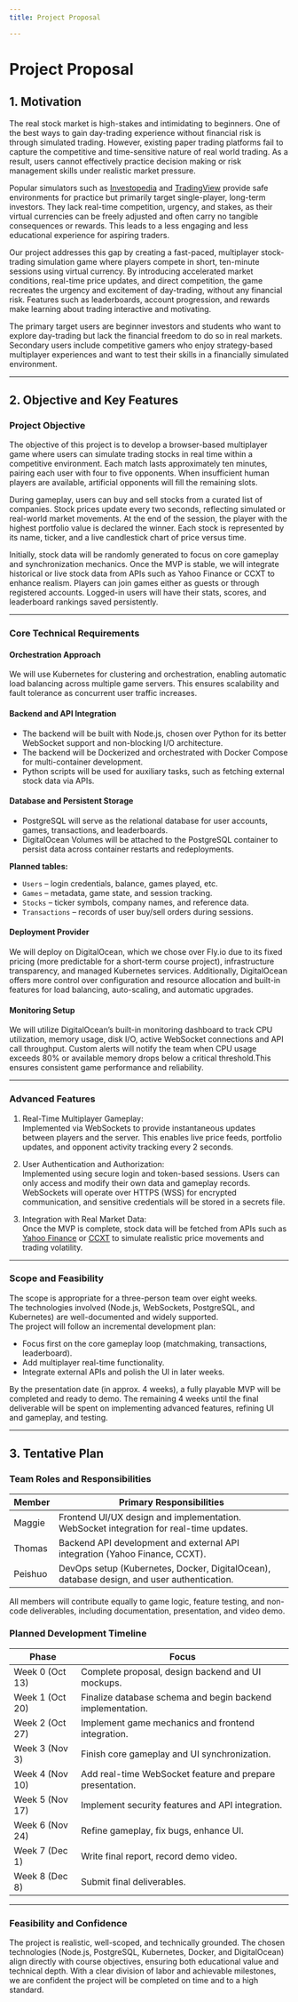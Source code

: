 ```yaml
---
title: Project Proposal

---
```


# Project Proposal

## 1. Motivation

The real stock market is high-stakes and intimidating to beginners. One of the best ways to gain day-trading experience without financial risk is through simulated trading. However, existing paper trading platforms fail to capture the competitive and time-sensitive nature of real world trading. As a result, users cannot effectively practice decision making or risk management skills under realistic market pressure.

Popular simulators such as [Investopedia](https://www.investopedia.com/simulator/) and [TradingView](https://www.tradingview.com/chart/?trade-now=Paper) provide safe environments for practice but primarily target single-player, long-term investors. They lack real-time competition, urgency, and stakes, as their virtual currencies can be freely adjusted and often carry no tangible consequences or rewards. This leads to a less engaging and less educational experience for aspiring traders.

Our project addresses this gap by creating a fast-paced, multiplayer stock-trading simulation game where players compete in short, ten-minute sessions using virtual currency. By introducing accelerated market conditions, real-time price updates, and direct competition, the game recreates the urgency and excitement of day-trading, without any financial risk. Features such as leaderboards, account progression, and rewards make learning about trading interactive and motivating.

The primary target users are beginner investors and students who want to explore day-trading but lack the financial freedom to do so in real markets. Secondary users include competitive gamers who enjoy strategy-based multiplayer experiences and want to test their skills in a financially simulated environment.

---

## 2. Objective and Key Features

### Project Objective
The objective of this project is to develop a browser-based multiplayer game where users can simulate trading stocks in real time within a competitive environment. Each match lasts approximately ten minutes, pairing each user with four to five opponents. When insufficient human players are available, artificial opponents will fill the remaining slots.

During gameplay, users can buy and sell stocks from a curated list of companies. Stock prices update every two seconds, reflecting simulated or real-world market movements. At the end of the session, the player with the highest portfolio value is declared the winner. Each stock is represented by its name, ticker, and a live candlestick chart of price versus time.

Initially, stock data will be randomly generated to focus on core gameplay and synchronization mechanics. Once the MVP is stable, we will integrate historical or live stock data from APIs such as Yahoo Finance or CCXT to enhance realism. Players can join games either as guests or through registered accounts. Logged-in users will have their stats, scores, and leaderboard rankings saved persistently.

---

### Core Technical Requirements

#### Orchestration Approach
We will use Kubernetes for clustering and orchestration, enabling automatic load balancing across multiple game servers. This ensures scalability and fault tolerance as concurrent user traffic increases.

#### Backend and API Integration
- The backend will be built with Node.js, chosen over Python for its better WebSocket support and non-blocking I/O architecture.  
- The backend will be Dockerized and orchestrated with Docker Compose for multi-container development.  
- Python scripts will be used for auxiliary tasks, such as fetching external stock data via APIs.

#### Database and Persistent Storage
- PostgreSQL will serve as the relational database for user accounts, games, transactions, and leaderboards.  
- DigitalOcean Volumes will be attached to the PostgreSQL container to persist data across container restarts and redeployments.

**Planned tables:**
- `Users` – login credentials, balance, games played, etc.  
- `Games` – metadata, game state, and session tracking.  
- `Stocks` – ticker symbols, company names, and reference data.  
- `Transactions` – records of user buy/sell orders during sessions.



#### Deployment Provider
We will deploy on DigitalOcean, which we chose over Fly.io due to its fixed pricing (more predictable for a short-term course project), infrastructure transparency, and managed Kubernetes services. Additionally, DigitalOcean offers more control over configuration and resource allocation and built-in features for load balancing, auto-scaling, and automatic upgrades.  


#### Monitoring Setup
We will utilize DigitalOcean’s built-in monitoring dashboard to track CPU utilization, memory usage, disk I/O, active WebSocket connections and API call throughput. Custom alerts will notify the team when CPU usage exceeds 80% or available memory drops below a critical threshold.This ensures consistent game performance and reliability.

---

### Advanced Features

1. Real-Time Multiplayer Gameplay:  
   Implemented via WebSockets to provide instantaneous updates between players and the server. This enables live price feeds, portfolio updates, and opponent activity tracking every 2 seconds.

2. User Authentication and Authorization:  
   Implemented using secure login and token-based sessions. Users can only access and modify their own data and gameplay records. WebSockets will operate over HTTPS (WSS) for encrypted communication, and sensitive credentials will be stored in a secrets file.

3. Integration with Real Market Data:  
   Once the MVP is complete, stock data will be fetched from APIs such as [Yahoo Finance](https://ca.finance.yahoo.com) or [CCXT](https://github.com/ccxt/ccxt) to simulate realistic price movements and trading volatility.

---

### Scope and Feasibility
The scope is appropriate for a three-person team over eight weeks.  
The technologies involved (Node.js, WebSockets, PostgreSQL, and Kubernetes) are well-documented and widely supported.  
The project will follow an incremental development plan:
- Focus first on the core gameplay loop (matchmaking, transactions, leaderboard).  
- Add multiplayer real-time functionality.  
- Integrate external APIs and polish the UI in later weeks.  

By the presentation date (in approx. 4 weeks), a fully playable MVP will be completed and ready to demo. The remaining 4 weeks until the final deliverable will be spent on implementing advanced features, refining UI and gameplay, and testing.

---

## 3. Tentative Plan

### Team Roles and Responsibilities

| Member | Primary Responsibilities |
|---------|---------------------------|
| Maggie | Frontend UI/UX design and implementation. WebSocket integration for real-time updates. |
| Thomas | Backend API development and external API integration (Yahoo Finance, CCXT). |
| Peishuo | DevOps setup (Kubernetes, Docker, DigitalOcean), database design, and user authentication. |

All members will contribute equally to game logic, feature testing, and non-code deliverables, including documentation, presentation, and video demo.  

### Planned Development Timeline

| Phase | Focus |
|-------|-------|
| Week 0 (Oct 13) | Complete proposal, design backend and UI mockups. |
| Week 1 (Oct 20) | Finalize database schema and begin backend implementation. |
| Week 2 (Oct 27) | Implement game mechanics and frontend integration. |
| Week 3 (Nov 3) | Finish core gameplay and UI synchronization. |
| Week 4 (Nov 10) | Add real-time WebSocket feature and prepare presentation. |
| Week 5 (Nov 17) | Implement security features and API integration. |
| Week 6 (Nov 24) | Refine gameplay, fix bugs, enhance UI. |
| Week 7 (Dec 1) | Write final report, record demo video. |
| Week 8 (Dec 8) | Submit final deliverables. |

---

### Feasibility and Confidence
The project is realistic, well-scoped, and technically grounded. The chosen technologies (Node.js, PostgreSQL, Kubernetes, Docker, and DigitalOcean) align directly with course objectives, ensuring both educational value and technical depth. With a clear division of labor and achievable milestones, we are confident the project will be completed on time and to a high standard.
